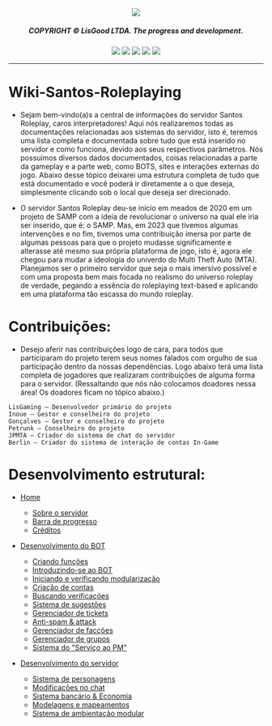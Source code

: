 <p align="center">
  <img src="https://media.discordapp.net/attachments/1077814640513384448/1156786264335454249/santos-bot-wallpaper.png"> 
</p><div align="center">
  <h5>COPYRIGHT © LisGood LTDA. The progress and development.</h4>
</div>

<div align="center">
  <img src="https://img.shields.io/badge/OS-Windows-blue?logo=windows&logoColor=white">
  <img src="https://img.shields.io/badge/Made_with-JavaScript-blue?logo=javascript&logoColor=white">
  <img src="https://img.shields.io/badge/Node.js->=12-blue?logo=node.js&logoColor=white">
  <img src="https://img.shields.io/badge/MySQL->=2.18.1-blue?logo=mysql&logoColor=white">
  <img src="https://img.shields.io/badge/Lua->=2.18.1-blue?logo=lua&logoColor=white">
</div>

<hr>

# Wiki-Santos-Roleplaying

- Sejam bem-vindo(a)s a central de informações do servidor Santos Roleplay, caros interpretadores! Aqui nós realizaremos todas as documentações relacionadas aos sistemas do servidor, isto é, teremos uma lista completa e documentada sobre tudo que está inserido no servidor e como funciona, devido aos seus respectivos parâmetros. Nós possuímos diversos dados documentados, coisas relacionadas a parte da gameplay e a parte web, como BOTS, sites e interações externas do jogo. Abaixo desse tópico deixarei uma estrutura completa de tudo que está documentado e você poderá ir diretamente a o que deseja, simplesmente clicando sob o local que deseja ser direcionado.

- O servidor Santos Roleplay deu-se início em meados de 2020 em um projeto de SAMP com a ideia de revolucionar o universo na qual ele iria ser inserido, que é: o SAMP. Mas, em 2023 que tivemos algumas intervenções e no fim, tivemos uma contribuição imersa por parte de algumas pessoas para que o projeto mudasse significamente e alterasse até mesmo sua própria plataforma de jogo, isto é, agora ele chegou para mudar a ideologia do univerdo do Multi Theft Auto (MTA). Planejamos ser o primeiro servidor que seja o mais imersivo possível e com uma proposta bem mais focada no realismo do universo roleplay de verdade, pegando a essência do roleplaying text-based e aplicando em uma plataforma tão escassa do mundo roleplay. 

# Contribuições:
- Desejo aferir nas contribuições logo de cara, para todos que participaram do projeto terem seus nomes falados com orgulho de sua participação dentro da nossas dependências. Logo abaixo terá uma lista completa de jogadores que realizaram contribuições de alguma forma para o servidor. (Ressaltando que nós não colocamos doadores nessa área! Os doadores ficam no tópico abaixo.)

```
LisGaming — Desenvolvedor primário do projeto
Inoue — Gestor e conselheiro do projeto
Gonçalves — Gestor e conselheiro do projeto
Petrunk — Conselheiro do projeto
JPMTA — Criador do sistema de chat do servidor
Berlin — Criador do sistema de interação de contas In-Game
```

# Desenvolvimento estrutural:
- [Home](https://github.com/LisDevelop/Wiki-Santos-Roleplaying/wiki)
  * [Sobre o servidor](https://github.com/LisDevelop/Wiki-Santos-Roleplaying/wiki#sobre-o-servidor)
  * [Barra de progresso](https://github.com/LisDevelop/Wiki-Santos-Roleplaying/wiki#barra-de-progresso)
  * [Créditos](https://github.com/LisDevelop/Wiki-Santos-Roleplaying/wiki#cr%C3%A9ditos)

- [Desenvolvimento do BOT](https://github.com/LisDevelop/Wiki-Santos-Roleplaying/wiki/Desenvolvimento-do-BOT)
  * [Criando funções](https://github.com/LisDevelop/Wiki-Santos-Roleplaying/wiki/Desenvolvimento-do-BOT#criando-fun%C3%A7%C3%B5es)
  * [Introduzindo-se ao BOT](https://github.com/LisDevelop/Wiki-Santos-Roleplaying/wiki/Desenvolvimento-do-BOT#introduzindo-se-ao-bot)
  * [Iniciando e verificando modularização](https://github.com/LisDevelop/Wiki-Santos-Roleplaying/wiki/Desenvolvimento-do-BOT#iniciando-e-verificando-modulariza%C3%A7%C3%A3o)
  * [Criação de contas](https://github.com/LisDevelop/Wiki-Santos-Roleplaying/wiki/Desenvolvimento-do-BOT#sistema-de-contas)
  * [Buscando verificações](https://github.com/LisDevelop/Wiki-Santos-Roleplaying/wiki/Desenvolvimento-do-BOT#sistema-de-verifica%C3%A7%C3%B5es)
  * [Sistema de sugestões](https://github.com/LisDevelop/Wiki-Santos-Roleplaying/wiki/Desenvolvimento-do-BOT#sistema-de-sugest%C3%B5es)
  * [Gerenciador de tickets](https://github.com/LisDevelop/Wiki-Santos-Roleplaying/wiki/Desenvolvimento-do-BOT#sistema-de-verifica%C3%A7%C3%B5es)
  * [Anti-spam & attack](https://github.com/LisDevelop/Wiki-Santos-Roleplaying/wiki/Desenvolvimento-do-BOT#sistema-anti-spam--attack)
  * [Gerenciador de facções](https://github.com/LisDevelop/Wiki-Santos-Roleplaying/wiki/Desenvolvimento-do-BOT#sistema-de-fac%C3%A7%C3%B5es)
  * [Gerenciador de grupos](https://github.com/LisDevelop/Wiki-Santos-Roleplaying/wiki/Desenvolvimento-do-BOT#sistema-de-grupos)
  * [Sistema do "Serviço ao PM"](https://pages.github.com/)
  
- [Desenvolvimento do servidor](https://pages.github.com/)
  * [Sistema de personagens](https://pages.github.com/)
  * [Modificações no chat](https://pages.github.com/)
  * [Sistema bancário & Economia](https://pages.github.com/)
  * [Modelagens e mapeamentos](https://pages.github.com/)
  * [Sistema de ambientação modular](https://pages.github.com/)
